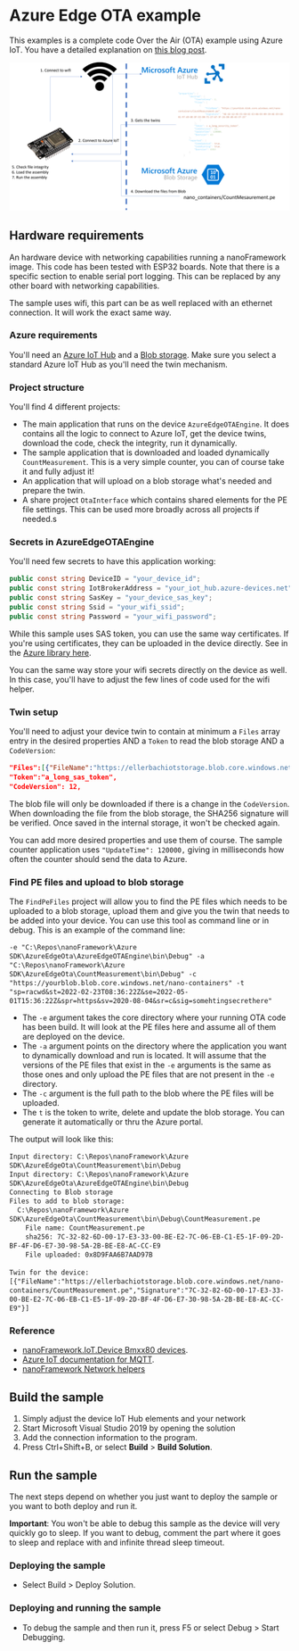 # Azure Edge OTA example

This examples is a complete code Over the Air (OTA) example using Azure IoT. You have a detailed explanation on [this blog post](https://www.nanoframework.net/over-the-air-net-nanoframework-code-update-using-azure-iot/).

![Architecture](architecture.png)

## Hardware requirements

An hardware device with networking capabilities running a nanoFramework image. 
This code has been tested with ESP32 boards. Note that there is a specific section to enable serial port logging. This can be replaced by any other board with networking capabilities.

The sample uses wifi, this part can be as well replaced with an ethernet connection. It will work the exact same way.

### Azure requirements

You'll need an [Azure IoT Hub](https://docs.microsoft.com/en-us/azure/iot-hub/iot-concepts-and-iot-hub) and a [Blob storage](https://docs.microsoft.com/en-us/azure/storage/blobs/). Make sure you select a standard Azure IoT Hub as you'll need the twin mechanism.

### Project structure

You'll find 4 different projects:

* The main application that runs on the device `AzureEdgeOTAEngine`. It does contains all the logic to connect to Azure IoT, get the device twins, download the code, check the integrity, run it dynamically.
* The sample application that is downloaded and loaded dynamically `CountMeasurement`. This is a very simple counter, you can of course take it and fully adjust it!
* An application that will upload on a blob storage what's needed and prepare the twin.
* A share project `OtaInterface` which contains shared elements for the PE file settings. This can be used more broadly across all projects if needed.s

### Secrets in AzureEdgeOTAEngine

You'll need few secrets to have this application working:

```csharp
public const string DeviceID = "your_device_id";
public const string IotBrokerAddress = "your_iot_hub.azure-devices.net";
public const string SasKey = "your_device_sas_key";
public const string Ssid = "your_wifi_ssid";
public const string Password = "your_wifi_password";
```

While this sample uses SAS token, you can use the same way certificates. If you're using certificates, they can be uploaded in the device directly. See in the [Azure library here](https://github.com/nanoframework/nanoFramework.Azure.Devices#storing-the-certificate-on-the-device).

You can the same way store your wifi secrets directly on the device as well. In this case, you'll have to adjust the few lines of code used for the wifi helper.

### Twin setup

You'll need to adjust your device twin to contain at minimum a `Files` array entry in the desired properties AND a `Token` to read the blob storage AND a `CodeVersion`:

```json
"Files":[{"FileName":"https://ellerbachiotstorage.blob.core.windows.net/nano-containers/CountMeasurement.pe","Signature":"7C-32-82-6D-00-17-E3-33-00-BE-E2-7C-06-EB-C1-E5-1F-09-2D-BF-4F-D6-E7-30-98-5A-2B-BE-E8-AC-CC-E9"}],
"Token":"a_long_sas_token",
"CodeVersion": 12,
```

The blob file will only be downloaded if there is a change in the `CodeVersion`. When downloading the file from the blob storage, the SHA256 signature will be verified. Once saved in the internal storage, it won't be checked again.

You can add more desired properties and use them of course. The sample counter application uses `"UpdateTime": 120000,` giving in milliseconds how often the counter should send the data to Azure.

### Find PE files and upload to blob storage

The `FindPeFiles` project will allow you to find the PE files which needs to be uploaded to a blob storage, upload them and give you the twin that needs to be added into your device. You can use this tool as command line or in debug. This is an example of the command line:

```shell
-e "C:\Repos\nanoFramework\Azure SDK\AzureEdgeOta\AzureEdgeOTAEngine\bin\Debug" -a "C:\Repos\nanoFramework\Azure SDK\AzureEdgeOta\CountMeasurement\bin\Debug" -c "https://yourblob.blob.core.windows.net/nano-containers" -t "sp=racwd&st=2022-02-23T08:36:22Z&se=2022-05-01T15:36:22Z&spr=https&sv=2020-08-04&sr=c&sig=somehtingsecrethere"
```

* The `-e` argument takes the core directory where your running OTA code has been build. It will look at the PE files here and assume all of them are deployed on the device.
* The `-a` argument points on the directory where the application you want to dynamically download and run is located. It will assume that the versions of the PE files that exist in the `-e` arguments is the same as those ones and only upload the PE files that are not present in the `-e` directory.
* The `-c` argument is the full path to the blob where the PE files will be uploaded.
* The `t` is the token to write, delete and update the blob storage. You can generate it automatically or thru the Azure portal.

The output will look like this:

```text
Input directory: C:\Repos\nanoFramework\Azure SDK\AzureEdgeOta\CountMeasurement\bin\Debug
Input directory: C:\Repos\nanoFramework\Azure SDK\AzureEdgeOta\AzureEdgeOTAEngine\bin\Debug
Connecting to Blob storage
Files to add to blob storage:
  C:\Repos\nanoFramework\Azure SDK\AzureEdgeOta\CountMeasurement\bin\Debug\CountMeasurement.pe
    File name: CountMeasurement.pe
    sha256: 7C-32-82-6D-00-17-E3-33-00-BE-E2-7C-06-EB-C1-E5-1F-09-2D-BF-4F-D6-E7-30-98-5A-2B-BE-E8-AC-CC-E9
    File uploaded: 0x8D9FAA6B7AAD97B

Twin for the device:
[{"FileName":"https://ellerbachiotstorage.blob.core.windows.net/nano-containers/CountMeasurement.pe","Signature":"7C-32-82-6D-00-17-E3-33-00-BE-E2-7C-06-EB-C1-E5-1F-09-2D-BF-4F-D6-E7-30-98-5A-2B-BE-E8-AC-CC-E9"}]
```

### Reference

- [nanoFramework.IoT.Device Bmxx80 devices](https://github.com/nanoframework/nanoFramework.IoT.Device/tree/develop/devices/Bmxx80).
- [Azure IoT documentation for MQTT](https://docs.microsoft.com/en-us/azure/iot-hub/iot-hub-mqtt-support).
- [nanoFramework Network helpers](https://github.com/nanoframework/Windows.Devices.Wifi)

## Build the sample

1. Simply adjust the device IoT Hub elements and your network
2. Start Microsoft Visual Studio 2019 by opening the solution
3. Add the connection information to the program.
4. Press Ctrl+Shift+B, or select **Build** \> **Build Solution**.

## Run the sample

The next steps depend on whether you just want to deploy the sample or you want to both deploy and run it.

**Important**: You won't be able to debug this sample as the device will very quickly go to sleep. If you want to debug, comment the part where it goes to sleep and replace with and infinite thread sleep timeout.

### Deploying the sample

- Select Build > Deploy Solution.

### Deploying and running the sample

- To debug the sample and then run it, press F5 or select Debug >  Start Debugging.
